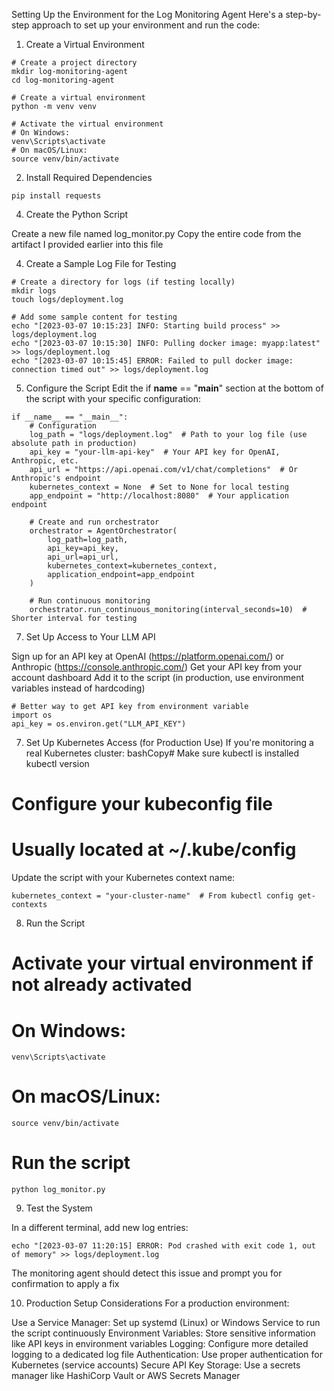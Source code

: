 Setting Up the Environment for the Log Monitoring Agent
Here's a step-by-step approach to set up your environment and run the code:
1. Create a Virtual Environment
```
# Create a project directory
mkdir log-monitoring-agent
cd log-monitoring-agent

# Create a virtual environment
python -m venv venv

# Activate the virtual environment
# On Windows:
venv\Scripts\activate
# On macOS/Linux:
source venv/bin/activate
```
2. Install Required Dependencies
```
pip install requests
```
4. Create the Python Script

Create a new file named log_monitor.py
Copy the entire code from the artifact I provided earlier into this file

4. Create a Sample Log File for Testing
```
# Create a directory for logs (if testing locally)
mkdir logs
touch logs/deployment.log

# Add some sample content for testing
echo "[2023-03-07 10:15:23] INFO: Starting build process" >> logs/deployment.log
echo "[2023-03-07 10:15:30] INFO: Pulling docker image: myapp:latest" >> logs/deployment.log
echo "[2023-03-07 10:15:45] ERROR: Failed to pull docker image: connection timed out" >> logs/deployment.log
```
5. Configure the Script
Edit the if __name__ == "__main__" section at the bottom of the script with your specific configuration:
```
if __name__ == "__main__":
    # Configuration
    log_path = "logs/deployment.log"  # Path to your log file (use absolute path in production)
    api_key = "your-llm-api-key"  # Your API key for OpenAI, Anthropic, etc.
    api_url = "https://api.openai.com/v1/chat/completions"  # Or Anthropic's endpoint
    kubernetes_context = None  # Set to None for local testing
    app_endpoint = "http://localhost:8080"  # Your application endpoint
    
    # Create and run orchestrator
    orchestrator = AgentOrchestrator(
        log_path=log_path,
        api_key=api_key,
        api_url=api_url,
        kubernetes_context=kubernetes_context,
        application_endpoint=app_endpoint
    )
    
    # Run continuous monitoring
    orchestrator.run_continuous_monitoring(interval_seconds=10)  # Shorter interval for testing
   ```
7. Set Up Access to Your LLM API

Sign up for an API key at OpenAI (https://platform.openai.com/) or Anthropic (https://console.anthropic.com/)
Get your API key from your account dashboard
Add it to the script (in production, use environment variables instead of hardcoding)
```
# Better way to get API key from environment variable
import os
api_key = os.environ.get("LLM_API_KEY")
```
7. Set Up Kubernetes Access (for Production Use)
If you're monitoring a real Kubernetes cluster:
bashCopy# Make sure kubectl is installed
kubectl version

# Configure your kubeconfig file
# Usually located at ~/.kube/config
Update the script with your Kubernetes context name:
```
kubernetes_context = "your-cluster-name"  # From kubectl config get-contexts
```
8. Run the Script
# Activate your virtual environment if not already activated

# On Windows:
```
venv\Scripts\activate
```
# On macOS/Linux:
```
source venv/bin/activate
```
# Run the script
```
python log_monitor.py
```
9. Test the System

In a different terminal, add new log entries:

```
echo "[2023-03-07 11:20:15] ERROR: Pod crashed with exit code 1, out of memory" >> logs/deployment.log
```
The monitoring agent should detect this issue and prompt you for confirmation to apply a fix

10. Production Setup Considerations
For a production environment:

Use a Service Manager: Set up systemd (Linux) or Windows Service to run the script continuously
Environment Variables: Store sensitive information like API keys in environment variables
Logging: Configure more detailed logging to a dedicated log file
Authentication: Use proper authentication for Kubernetes (service accounts)
Secure API Key Storage: Use a secrets manager like HashiCorp Vault or AWS Secrets Manager

